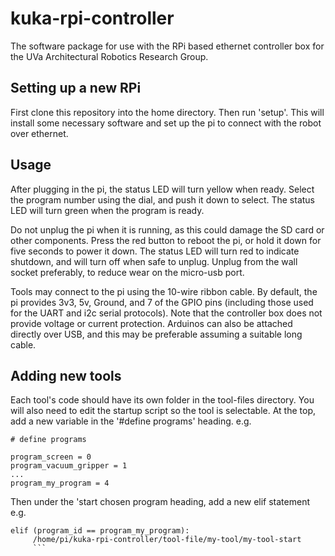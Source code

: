 # kuka-rpi-controller

The software package for use with the RPi based ethernet controller box for the UVa Architectural Robotics Research Group.

## Setting up a new RPi

First clone this repository into the home directory. Then run 'setup'. This will install some necessary software and set up the pi to connect with the robot over ethernet.

## Usage

After plugging in the pi, the status LED will turn yellow when ready. Select the program number using the dial, and push it down to select. The status LED will turn green when the program is ready.

Do not unplug the pi when it is running, as this could damage the SD card or other components. Press the red button to reboot the pi, or hold it down for five seconds to power it down. The status LED will turn red to indicate shutdown, and will turn off when safe to unplug. Unplug from the wall socket preferably, to reduce wear on the micro-usb port.

Tools may connect to the pi using the 10-wire ribbon cable. By default, the pi provides 3v3, 5v, Ground, and 7 of the GPIO pins (including those used for the UART and i2c serial protocols). Note that the controller box does not provide voltage or current protection.
Arduinos can also be attached directly over USB, and this may be preferable assuming a suitable long cable.

## Adding new tools

Each tool's code should have its own folder in the tool-files directory. You will also need to edit the startup script so the tool is selectable. At the top, add a new variable in the '#define programs' heading. e.g.
```
# define programs

program_screen = 0
program_vacuum_gripper = 1
...
program_my_program = 4
```

Then under the 'start chosen program heading, add a new elif statement e.g.
```
elif (program_id == program_my_program):
     /home/pi/kuka-rpi-controller/tool-file/my-tool/my-tool-start
     ```